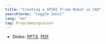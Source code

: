 ```yaml
---
title: "Creating a SPIKE Prime Robot in CAD"
searchterms: "toggle 1Unit"
lang: "en"
tag: ProgrammingLesson
---
```

 <ul>
 <li class="ng-binding">Slides:
 <a href="ProgrammingLessons/SPIKEPrimeCAD.pptx">PPTX</a>,
 <a href="ProgrammingLessons/SPIKEPrimeCAD.pdf">PDF</a>

 </li>
 </ul>

